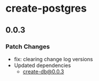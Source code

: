 # create-postgres

## 0.0.3

### Patch Changes

- fix: clearing change log versions
- Updated dependencies
  - create-db@0.0.3
